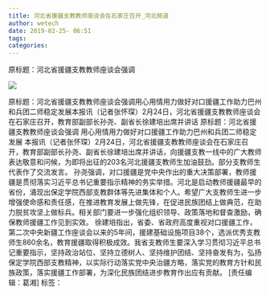 ```yaml
---
title: 河北省援疆支教教师座谈会在石家庄召开_河北频道
author: wetech
date: 2019-02-25- 06:51
tags: 
categories: 
---
```

原标题：河北省援疆支教教师座谈会强调
<!-- more -->
                
<img align="center" border="0" src="http://p2.ifengimg.com/a/2016/0810/204c433878d5cf9size1_w16_h16.png" />
                
            
原标题：河北省援疆支教教师座谈会强调用心用情用力做好对口援疆工作助力巴州和兵团二师稳定发展本报讯（记者张怀琛）2月24日，河北省援疆支教教师座谈会在石家庄召开，教育部副部长孙尧、副省长徐建培出席并讲话
原标题：河北省援疆支教教师座谈会强调
用心用情用力做好对口援疆工作助力巴州和兵团二师稳定发展
本报讯（记者张怀琛）2月24日，河北省援疆支教教师座谈会在石家庄召开，教育部副部长孙尧、副省长徐建培出席并讲话，向援疆支教一线中的广大教师表达敬意和问候，为即将出征的203名河北援疆支教师生加油鼓劲。部分支教师生代表作了交流发言。
孙尧强调，对口援疆是党中央作出的重大决策部署，教师援疆是贯彻落实习近平总书记重要指示精神的务实举措。河北是启动教师援疆最早的省份，涌现出保定学院西部支教群体等先进集体和个人。希望广大支教师生进一步增强使命感和责任感，在推进教育发展上做先锋，在促进民族团结上做典范，在助力脱贫攻坚上做标兵。相关部门要进一步强化组织领导、政策落地和督查激励，确保教师援疆工作见到实效。
徐建培指出，省委、省政府高度重视对口援疆工作，第二次中央新疆工作座谈会以来的5年间，援建基础设施项目38个，选派优秀支教师生860余名，教育援疆取得积极成效。我省支教师生要深入学习贯彻习近平总书记重要指示，坚持政治站位、坚持立德树人、坚持维护团结、坚持奋发有为，弘扬保定学院西部支教精神，以实际行动落实党中央治疆方略，落实党的教育方针和民族政策，落实援疆工作部署，为深化民族团结进步教育作出应有贡献。
[责任编辑：葛湘]
标签：
 
 
 
             
